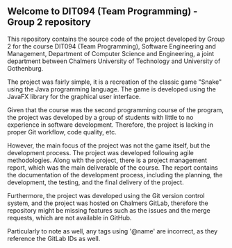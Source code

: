 ## Welcome to DIT094 (Team Programming) - Group 2 repository

This repository contains the source code of the project developed by Group 2 for the course DIT094 (Team Programming), Software Engineering and Management, Department of Computer Science and Engineering, a joint department between Chalmers University of Technology and University of Gothenburg.

The project was fairly simple, it is a recreation of the classic game "Snake" using the Java programming language. The game is developed using the JavaFX library for the graphical user interface.

Given that the course was the second programming course of the program, the project was developed by a group of students with little to no experience in software development. Therefore, the project is lacking in proper Git workflow, code quality, etc.

However, the main focus of the project was not the game itself, but the development process. The project was developed following agile methodologies. Along with the project, there is a project management report, which was the main deliverable of the course. The report contains the documentation of the development process, including the planning, the development, the testing, and the final delivery of the project.

Furthermore, the project was developed using the Git version control system, and the project was hosted on Chalmers GitLab, therefore the repository might be missing features such as the issues and the merge requests, which are not available in GitHub. 

Particularly to note as well, any tags using '@name' are incorrect, as they reference the GitLab IDs as well.
